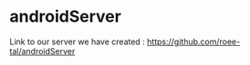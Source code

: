 # androidServer

Link to our server we have created : <a href="https://github.com/roee-tal/androidServer">https://github.com/roee-tal/androidServer</a>



